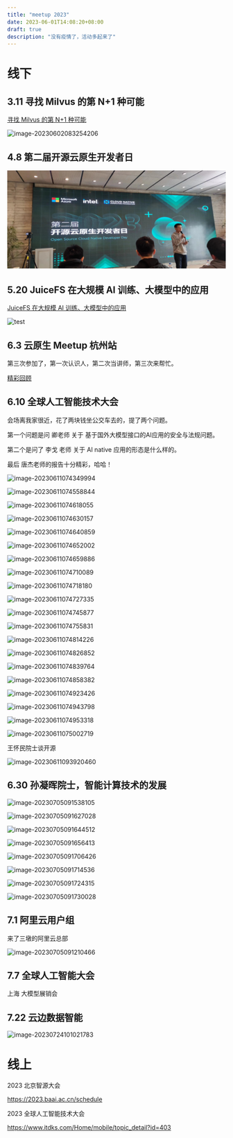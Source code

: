 ```yaml
---
title: "meetup 2023"
date: 2023-06-01T14:08:20+08:00
draft: true
description: "没有疫情了，活动多起来了"
---
```


<!--more-->

# 线下

## 3.11 寻找 Milvus 的第 N+1 种可能

[寻找 Milvus 的第 N+1 种可能](https://mp.weixin.qq.com/s/ZVhAh6hUNpEAAFXLk_oLYw)



![image-20230602083254206](https://zhuyaguang-1308110266.cos.ap-shanghai.myqcloud.com/img/image-20230602083254206.png)



## 4.8 第二届开源云原生开发者日

![image-20230601141814004](../img/image-20230601141814004.png)



## 5.20 JuiceFS 在大规模 AI 训练、大模型中的应用

[JuiceFS 在大规模 AI 训练、大模型中的应用](https://mp.weixin.qq.com/s/1S1ukT-WfnvqtEf4VfgECg)

![test](https://zhuyaguang-1308110266.cos.ap-shanghai.myqcloud.com/img/WechatIMG9.jpeg)



## 6.3 云原生 Meetup 杭州站

第三次参加了，第一次认识人，第二次当讲师，第三次来帮忙。

[精彩回顾](https://mp.weixin.qq.com/s/KQLW1uXDDhmfgxnKTVm8Ng)

## 6.10 全球人工智能技术大会

会场离我家很近，花了两块钱坐公交车去的，提了两个问题。

第一个问题是问 卿老师 关于 基于国外大模型接口的AI应用的安全与法规问题。

第二个是问了 李戈 老师 关于 AI native 应用的形态是什么样的。

最后 唐杰老师的报告十分精彩，哈哈！

![image-20230611074349994](https://zhuyaguang-1308110266.cos.ap-shanghai.myqcloud.com/img/image-20230611074349994.png)



![image-20230611074558844](https://zhuyaguang-1308110266.cos.ap-shanghai.myqcloud.com/img/image-20230611074558844.png)

![image-20230611074618055](https://zhuyaguang-1308110266.cos.ap-shanghai.myqcloud.com/img/image-20230611074618055.png)

![image-20230611074630157](https://zhuyaguang-1308110266.cos.ap-shanghai.myqcloud.com/img/image-20230611074630157.png)



![image-20230611074640859](https://zhuyaguang-1308110266.cos.ap-shanghai.myqcloud.com/img/image-20230611074640859.png)



![image-20230611074652002](https://zhuyaguang-1308110266.cos.ap-shanghai.myqcloud.com/img/image-20230611074652002.png)



![image-20230611074659886](https://zhuyaguang-1308110266.cos.ap-shanghai.myqcloud.com/img/image-20230611074659886.png)



![image-20230611074710089](https://zhuyaguang-1308110266.cos.ap-shanghai.myqcloud.com/img/image-20230611074710089.png)



![image-20230611074718180](https://zhuyaguang-1308110266.cos.ap-shanghai.myqcloud.com/img/image-20230611074718180.png)

![image-20230611074727335](https://zhuyaguang-1308110266.cos.ap-shanghai.myqcloud.com/img/image-20230611074727335.png)



![image-20230611074745877](https://zhuyaguang-1308110266.cos.ap-shanghai.myqcloud.com/img/image-20230611074745877.png)



![image-20230611074755831](https://zhuyaguang-1308110266.cos.ap-shanghai.myqcloud.com/img/image-20230611074755831.png)



![image-20230611074814226](https://zhuyaguang-1308110266.cos.ap-shanghai.myqcloud.com/img/image-20230611074814226.png)



![image-20230611074826852](https://zhuyaguang-1308110266.cos.ap-shanghai.myqcloud.com/img/image-20230611074826852.png)



![image-20230611074839764](https://zhuyaguang-1308110266.cos.ap-shanghai.myqcloud.com/img/image-20230611074839764.png)



![image-20230611074858382](https://zhuyaguang-1308110266.cos.ap-shanghai.myqcloud.com/img/image-20230611074858382.png)



![image-20230611074923426](https://zhuyaguang-1308110266.cos.ap-shanghai.myqcloud.com/img/image-20230611074923426.png)

![image-20230611074943798](https://zhuyaguang-1308110266.cos.ap-shanghai.myqcloud.com/img/image-20230611074943798.png)



![image-20230611074953318](https://zhuyaguang-1308110266.cos.ap-shanghai.myqcloud.com/img/image-20230611074953318.png)



![image-20230611075002719](https://zhuyaguang-1308110266.cos.ap-shanghai.myqcloud.com/img/image-20230611075002719.png)



王怀民院士谈开源

![image-20230611093920460](https://zhuyaguang-1308110266.cos.ap-shanghai.myqcloud.com/img/image-20230611093920460.png)

## 6.30 孙凝晖院士，智能计算技术的发展



![image-20230705091538105](https://zhuyaguang-1308110266.cos.ap-shanghai.myqcloud.com/img/image-20230705091538105.png)



![image-20230705091627028](https://zhuyaguang-1308110266.cos.ap-shanghai.myqcloud.com/img/image-20230705091627028.png)

![image-20230705091644512](https://zhuyaguang-1308110266.cos.ap-shanghai.myqcloud.com/img/image-20230705091644512.png)



![image-20230705091656413](https://zhuyaguang-1308110266.cos.ap-shanghai.myqcloud.com/img/image-20230705091656413.png)

![image-20230705091706426](https://zhuyaguang-1308110266.cos.ap-shanghai.myqcloud.com/img/image-20230705091706426.png)



![image-20230705091714536](https://zhuyaguang-1308110266.cos.ap-shanghai.myqcloud.com/img/image-20230705091714536.png)

![image-20230705091724315](https://zhuyaguang-1308110266.cos.ap-shanghai.myqcloud.com/img/image-20230705091724315.png)



![image-20230705091730028](https://zhuyaguang-1308110266.cos.ap-shanghai.myqcloud.com/img/image-20230705091730028.png)



## 7.1 阿里云用户组

来了三墩的阿里云总部

![image-20230705091210466](https://zhuyaguang-1308110266.cos.ap-shanghai.myqcloud.com/img/image-20230705091210466.png)



## 7.7 全球人工智能大会

上海 大模型展销会



## 7.22 云边数据智能

![image-20230724101021783](https://zhuyaguang-1308110266.cos.ap-shanghai.myqcloud.com/img/image-20230724101021783.png)



# 线上

2023 北京智源大会

https://2023.baai.ac.cn/schedule

2023 全球人工智能技术大会

https://www.itdks.com/Home/mobile/topic_detail?id=403

